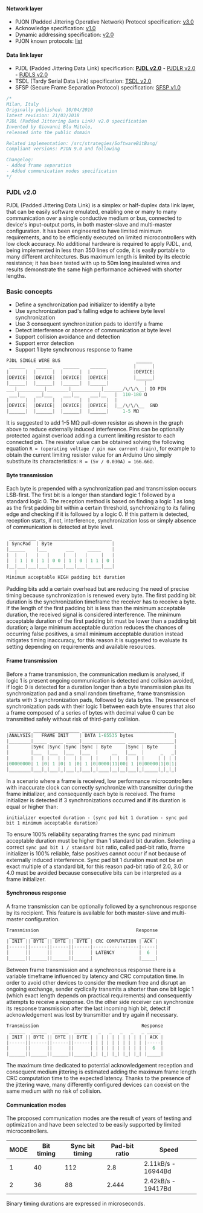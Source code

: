 #### Network layer
- PJON (Padded Jittering Operative Network) Protocol specification: [v3.0](/specification/PJON-protocol-specification-v3.0.md)
- Acknowledge specification: [v1.0](/specification/PJON-protocol-acknowledge-specification-v1.0.md)
- Dynamic addressing specification: [v2.0](/specification/PJON-dynamic-addressing-specification-v2.0.md)
- PJON known protocols: [list](/specification/PJON-known-protocols-list.md)
#### Data link layer
- PJDL (Padded Jittering Data Link) specification:
**[PJDL v2.0](/src/strategies/SoftwareBitBang/specification/PJDL-specification-v2.0.md)** - [PJDLR v2.0](/src/strategies/OverSampling/specification/PJDLR-specification-v2.0.md) - [PJDLS v2.0](/src/strategies/AnalogSampling/specification/PJDLS-specification-v2.0.md)
- TSDL (Tardy Serial Data Link) specification: [TSDL v2.0](/src/strategies/ThroughSerial/specification/TSDL-specification-v2.0.md)
- SFSP (Secure Frame Separation Protocol) specification: [SFSP v1.0](/specification/SFSP-frame-separation-specification-v1.0.md)

```cpp
/*
Milan, Italy
Originally published: 10/04/2010
latest revision: 21/03/2018
PJDL (Padded Jittering Data Link) v2.0 specification
Invented by Giovanni Blu Mitolo,
released into the public domain

Related implementation: /src/strategies/SoftwareBitBang/
Compliant versions: PJON 9.0 and following

Changelog:
- Added frame separation
- Added communication modes specification
*/
```
### PJDL v2.0
PJDL (Padded Jittering Data Link) is a simplex or half-duplex data link layer, that can be easily software emulated, enabling one or many to many communication over a single conductive medium or bus, connected to device's input-output ports, in both master-slave and multi-master configuration. It has been engineered to have limited minimum requirements, and to be efficiently executed on limited microcontrollers with low clock accuracy. No additional hardware is required to apply PJDL, and, being implemented in less than 350 lines of code, it is easily portable to many different architectures. Bus maximum length is limited by its electric resistance; it has been tested with up to 50m long insulated wires and results demonstrate the same high performance achieved with shorter lengths.

### Basic concepts
* Define a synchronization pad initializer to identify a byte
* Use synchronization pad's falling edge to achieve byte level synchronization
* Use 3 consequent synchronization pads to identify a frame
* Detect interference or absence of communication at byte level
* Support collision avoidance and detection
* Support error detection
* Support 1 byte synchronous response to frame

```cpp
PJDL SINGLE WIRE BUS                            ______
 ______    ______    ______    ______          |      |
|      |  |      |  |      |  |      |         |DEVICE|
|DEVICE|  |DEVICE|  |DEVICE|  |DEVICE|         |______|
|______|  |______|  |______|  |______|             |
___|__________|________|___________|_______/\/\/\__| IO PIN
 ___|__    __|___    ___|__    ___|__   |  110-180 Ω
|      |  |      |  |      |  |      |  |  
|DEVICE|  |DEVICE|  |DEVICE|  |DEVICE|  |__/\/\/\__  GND
|______|  |______|  |______|  |______|     1-5 MΩ    
```
It is suggested to add 1-5 MΩ pull-down resistor as shown in the graph above to reduce externally induced interference. Pins can be optionally protected against overload adding a current limiting resistor to each connected pin. The resistor value can be obtained solving the following equation `R = (operating voltage / pin max current drain)`, for example to obtain the current limiting resistor value for an Arduino Uno simply substitute its characteristics: `R = (5v / 0.030A) = 166.66Ω`.

#### Byte transmission
Each byte is prepended with a synchronization pad and transmission occurs LSB-first. The first bit is a longer than standard logic 1 followed by a standard logic 0. The reception method is based on finding a logic 1 as long as the first padding bit within a certain threshold, synchronizing to its falling edge and checking if it is followed by a logic 0. If this pattern is detected, reception starts, if not, interference, synchronization loss or simply absence of communication is detected at byte level.    
```cpp  
 __________ ___________________________
| SyncPad  | Byte                      |
|______    |___       ___     _____    |
|  |   |   |   |     |   |   |     |   |
|  | 1 | 0 | 1 | 0 0 | 1 | 0 | 1 1 | 0 |
|__|___|___|___|_____|___|___|_____|___|
   |
Minimum acceptable HIGH padding bit duration
```
Padding bits add a certain overhead but are reducing the need of precise timing because synchronization is renewed every byte. The first padding bit duration is the synchronization timeframe the receiver has to receive a byte. If the length of the first padding bit is less than the minimum acceptable duration, the received signal is considered interference. The minimum acceptable duration of the first padding bit must be lower than a padding bit duration; a large minimum acceptable duration reduces the chances of occurring false positives, a small minimum acceptable duration instead mitigates timing inaccuracy, for this reason it is suggested to evaluate its setting depending on requirements and available resources.

#### Frame transmission
Before a frame transmission, the communication medium is analysed, if logic 1 is present ongoing communication is detected and collision avoided, if logic 0 is detected for a duration longer than a byte transmission plus its synchronization pad and a small random timeframe, frame transmission starts with 3 synchronization pads, followed by data bytes. The presence of synchronization pads with their logic 1 between each byte ensures that also a frame composed of a series of bytes with decimal value 0 can be transmitted safely without risk of third-party collision.
```cpp  
 ________ _________________ __________________________________
|ANALYSIS|   FRAME INIT    | DATA 1-65535 bytes               |
|________|_____ _____ _____|________________ _________________|
|        |Sync |Sync |Sync |Sync | Byte     |Sync | Byte      |
|        |___  |___  |___  |___  |     __   |___  |      _   _|
|        |   | |   | |   | |   | |    |  |  |   | |     | | | |
|00000000| 1 |0| 1 |0| 1 |0| 1 |0|0000|11|00| 1 |0|00000|1|0|1|
|________|___|_|___|_|___|_|___|_|____|__|__|___|_|_____|_|_|_|
```
In a scenario where a frame is received, low performance microcontrollers with inaccurate clock can correctly synchronize with transmitter during the frame initializer, and consequently each byte is received. The frame initializer is detected if 3 synchronizations occurred and if its duration is equal or higher than:

`initializer expected duration - (sync pad bit 1 duration - sync pad bit 1 minimum acceptable duration)`

To ensure 100% reliability separating frames the sync pad minimum acceptable duration must be higher than 1 standard bit duration. Selecting a correct `sync pad bit 1 / standard bit` ratio, called pad-bit ratio, frame initializer is 100% reliable, false positives cannot occur if not because of externally induced interference. Sync pad bit 1 duration must not be an exact multiple of a standard bit, for this reason pad-bit ratio of 2.0, 3.0 or 4.0 must be avoided because consecutive bits can be interpreted as a frame initializer.

#### Synchronous response
A frame transmission can be optionally followed by a synchronous response by its recipient. This feature is available for both master-slave and multi-master configuration.
```cpp  
Transmission                                    Response
 ______  ______  ______  ______                   _____
| INIT || BYTE || BYTE || BYTE | CRC COMPUTATION | ACK |
|------||------||------||------|-----------------|-----|
|      ||      ||      ||      | LATENCY         |  6  |
|______||______||______||______|                 |_____|
```

Between frame transmission and a synchronous response there is a variable timeframe influenced by latency and CRC computation time. In order to avoid other devices to consider the medium free and disrupt an ongoing exchange, sender cyclically transmits a shorter than one bit logic 1 (which exact length depends on practical requirements) and consequently attempts to receive a response. On the other side receiver can synchronize its response transmission after the last incoming high bit, detect if acknowledgement was lost by transmitter and try again if necessary.
```cpp  
Transmission                                      Response
 ______  ______  ______  ______   _   _   _   _   _ _____
| INIT || BYTE || BYTE || BYTE | | | | | | | | | | | ACK |
|------||------||------||------| | | | | | | | | | |-----|
|      ||      ||      ||      | | | | | | | | | | |  6  |
|______||______||______||______|_| |_| |_| |_| |_| |_____|

```

The maximum time dedicated to potential acknowledgement reception and consequent medium jittering is estimated adding the maximum frame length CRC computation time to the expected latency. Thanks to the presence of the jittering wave, many differently configured devices can coexist on the same medium with no risk of collision.

#### Communication modes
The proposed communication modes are the result of years of testing and optimization and have been selected to be easily supported by limited microcontrollers.  

| MODE | Bit timing | Sync bit timing | Pad-bit ratio | Speed               |
| ---- | ---------- | --------------- | ------------- | ------------------- |
| 1    | 40         | 112             | 2.8           | 2.11kB/s  - 16944Bd |
| 2    | 36         | 88              | 2.444         | 2.42kB/s  - 19417Bd |

Binary timing durations are expressed in microseconds.
